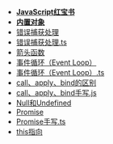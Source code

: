 - **[JavaScript红宝书](./JavaScript红宝书/📋目录.md)**
- **[内置对象](./内置对象/📋目录.md)**
- [错误捕获处理](./错误捕获处理.md)
- [错误捕获处理.ts](./错误捕获处理.ts)
- [箭头函数](./箭头函数.md)
- [事件循环（Event Loop）](./事件循环（Event%20Loop）.md)
- [事件循环（Event Loop）.ts](./事件循环（Event%20Loop）.ts)
- [call、apply、bind的区别](./call、apply、bind的区别.md)
- [call、apply、bind手写.js](./call、apply、bind手写.js)
- [Null和Undefined](./Null和Undefined.md)
- [Promise](./Promise.md)
- [Promise手写.ts](./Promise手写.ts)
- [this指向](./this指向.md)
